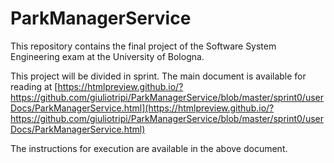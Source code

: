 # ParkManagerService
This repository contains the final project of the Software System Engineering exam at the University of Bologna.

This project will be divided in sprint. The main document is available for reading at
[https://htmlpreview.github.io/?https://github.com/giuliotripi/ParkManagerService/blob/master/sprint0/userDocs/ParkManagerService.html](https://htmlpreview.github.io/?https://github.com/giuliotripi/ParkManagerService/blob/master/sprint0/userDocs/ParkManagerService.html)

The instructions for execution are available in the above document.